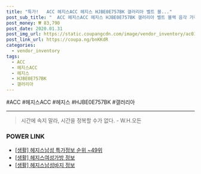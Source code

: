 ```yaml
--- 
title: "특가!   ACC 헤지스ACC 헤지스 HJBE0E757BK 갤러리아 벨트 블..." 
post_sub_title: "  ACC 헤지스ACC 헤지스 HJBE0E757BK 갤러리아 벨트 블랙 음각 가죽 로고" 
post_money: ₩ 83,790 
post_date: 2020.01.31 
post_img_url: https://static.coupangcdn.com/image/vendor_inventory/ac01/08d77a8500ba6dd1ba84c4a285b0f202b6483c6ae3b3f0b2a5c168ca9dc0.JPG 
post_link_url: https://coupa.ng/bnKKdR 
categories: 
  - vendor_inventory 
tags: 
  - ACC 
  - 헤지스ACC 
  - 헤지스 
  - HJBE0E757BK 
  - 갤러리아 
--- 
```

  #ACC #헤지스ACC #헤지스 #HJBE0E757BK #갤러리아 
<hr> 

> 시간에 속지 말라, 시간을 정복할 수가 없다. - W.H.오든 


### POWER LINK

* <a href="https://blog.naver.com/sakai111/221776391992" target="_blank"> [생활] 헤지스남성 특가정보 순위 ~49위</a>
* <a href="https://blog.naver.com/sakai111/221764011652" target="_blank"> [생활] 헤지스여성가방 정보 </a>
* <a href="https://blog.naver.com/sakai111/221769202192" target="_blank"> [생활] 헤지스남성바지 정보 </a>
